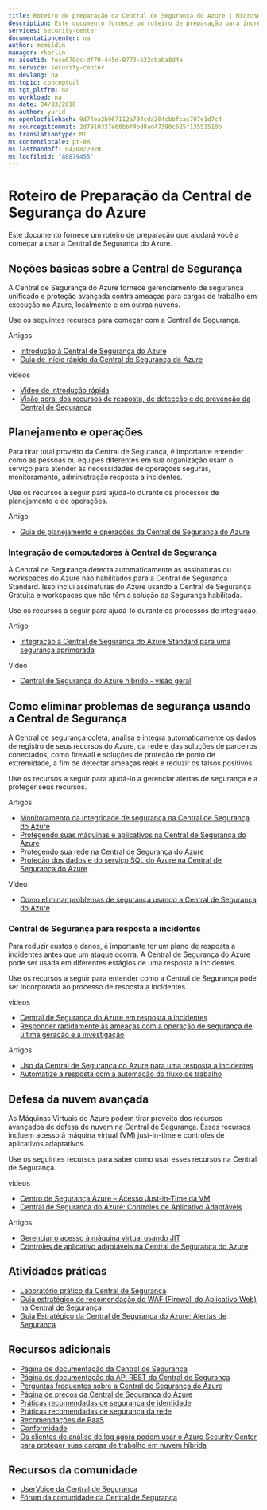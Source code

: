 ```yaml
---
title: Roteiro de preparação da Central de Segurança do Azure | Microsoft Docs
description: Este documento fornece um roteiro de preparação para incrementar a Central de Segurança do Azure.
services: security-center
documentationcenter: na
author: memildin
manager: rkarlin
ms.assetid: fece670cc-df70-445d-9773-b32cbaba8d4a
ms.service: security-center
ms.devlang: na
ms.topic: conceptual
ms.tgt_pltfrm: na
ms.workload: na
ms.date: 04/03/2018
ms.author: yurid
ms.openlocfilehash: 9d74ea2b967112a794cda204cbbfcac707e1d7c4
ms.sourcegitcommit: 2d7910337e66bbf4bd8ad47390c625f13551510b
ms.translationtype: MT
ms.contentlocale: pt-BR
ms.lasthandoff: 04/08/2020
ms.locfileid: "80879455"
---
```

# <a name="azure-security-center-readiness-roadmap"></a>Roteiro de Preparação da Central de Segurança do Azure
Este documento fornece um roteiro de preparação que ajudará você a começar a usar a Central de Segurança do Azure.

## <a name="understanding-security-center"></a>Noções básicas sobre a Central de Segurança
A Central de Segurança do Azure fornece gerenciamento de segurança unificado e proteção avançada contra ameaças para cargas de trabalho em execução no Azure, localmente e em outras nuvens. 

Use os seguintes recursos para começar com a Central de Segurança.

Artigos
* [Introdução à Central de Segurança do Azure](https://docs.microsoft.com/azure/security-center/security-center-intro)
* [Guia de início rápido da Central de Segurança do Azure](https://docs.microsoft.com/azure/security-center/security-center-get-started)

vídeos
* [Vídeo de introdução rápida](https://azure.microsoft.com/resources/videos/introduction-to-azure-security-center/)
* [Visão geral dos recursos de resposta, de detecção e de prevenção da Central de Segurança](https://azure.microsoft.com/resources/videos/azurecon-2015-new-azure-security-center-helps-you-prevent-detect-and-respond-to-threats/)

## <a name="planning-and-operations"></a>Planejamento e operações

Para tirar total proveito da Central de Segurança, é importante entender como as pessoas ou equipes diferentes em sua organização usam o serviço para atender às necessidades de operações seguras, monitoramento, administração resposta a incidentes.

Use os recursos a seguir para ajudá-lo durante os processos de planejamento e de operações.

Artigo
* [Guia de planejamento e operações da Central de Segurança do Azure](https://docs.microsoft.com/azure/security-center/security-center-planning-and-operations-guide)


### <a name="onboarding-computers-to-security-center"></a>Integração de computadores à Central de Segurança
A Central de Segurança detecta automaticamente as assinaturas ou workspaces do Azure não habilitados para a Central de Segurança Standard. Isso inclui assinaturas do Azure usando a Central de Segurança Gratuita e workspaces que não têm a solução da Segurança habilitada.

Use os recursos a seguir para ajudá-lo durante os processos de integração.

Artigo
* [Integração à Central de Segurança do Azure Standard para uma segurança aprimorada](https://docs.microsoft.com/azure/security-center/security-center-onboarding)

Vídeo
* [Central de Segurança do Azure híbrido - visão geral](https://youtu.be/NMa4L_M597k)

## <a name="mitigating-security-issues-using-security-center"></a>Como eliminar problemas de segurança usando a Central de Segurança
A Central de segurança coleta, analisa e integra automaticamente os dados de registro de seus recursos do Azure, da rede e das soluções de parceiros conectados, como firewall e soluções de proteção de ponto de extremidade, a fim de detectar ameaças reais e reduzir os falsos positivos.

Use os recursos a seguir para ajudá-lo a gerenciar alertas de segurança e a proteger seus recursos.

Artigos    
* [Monitoramento da integridade de segurança na Central de Segurança do Azure](https://docs.microsoft.com/azure/security-center/security-center-monitoring)
* [Protegendo suas máquinas e aplicativos na Central de Segurança do Azure](security-center-virtual-machine-protection.md)
* [Protegendo sua rede na Central de Segurança do Azure](https://docs.microsoft.com/azure/security-center/security-center-network-recommendations)
* [Proteção dos dados e do serviço SQL do Azure na Central de Segurança do Azure](https://docs.microsoft.com/azure/security-center/security-center-sql-service-recommendations)


Vídeo    
* [Como eliminar problemas de segurança usando a Central de Segurança do Azure](https://channel9.msdn.com/Blogs/Azure-Security-Videos/Mitigating-Security-Issues-using-Azure-Security-Center)

### <a name="security-center-for-incident-response"></a>Central de Segurança para resposta a incidentes
Para reduzir custos e danos, é importante ter um plano de resposta a incidentes antes que um ataque ocorra. A Central de Segurança do Azure pode ser usada em diferentes estágios de uma resposta a incidentes.

Use os recursos a seguir para entender como a Central de Segurança pode ser incorporada ao processo de resposta a incidentes.

vídeos    
* [Central de Segurança do Azure em resposta a incidentes](https://channel9.msdn.com/Blogs/Azure-Security-Videos/Azure-Security-Center-in-Incident-Response)
* [Responder rapidamente às ameaças com a operação de segurança de última geração e a investigação](https://youtu.be/e8iFCz5RM4g)

Artigos    
* [Uso da Central de Segurança do Azure para uma resposta a incidentes](https://docs.microsoft.com/azure/security-center/security-center-incident-response)
* [Automatize a resposta com a automação do fluxo de trabalho](workflow-automation.md)

## <a name="advanced-cloud-defense"></a>Defesa da nuvem avançada

As Máquinas Virtuais do Azure podem tirar proveito dos recursos avançados de defesa de nuvem na Central de Segurança. Esses recursos incluem acesso à máquina virtual (VM) just-in-time e controles de aplicativos adaptativos.

Use os seguintes recursos para saber como usar esses recursos na Central de Segurança.

vídeos    
* [Centro de Segurança Azure – Acesso Just-in-Time da VM](https://youtu.be/UOQb2FcdQnU)
* [Central de Segurança do Azure: Controles de Aplicativo Adaptáveis](https://youtu.be/wWWekI1Y9ck)

Artigos    
* [Gerenciar o acesso à máquina virtual usando JIT](https://docs.microsoft.com/azure/security-center/security-center-just-in-time)
* [Controles de aplicativo adaptáveis na Central de Segurança do Azure](https://docs.microsoft.com/azure/security-center/security-center-adaptive-application)

## <a name="hands-on-activities"></a>Atividades práticas

* [Laboratório prático da Central de Segurança](https://www.microsoft.com/handsonlabs/SelfPacedLabs/?storyGuid=78871abf-6f35-4aa0-840f-d801f5cdbd72)
* [Guia estratégico de recomendação do WAF (Firewall do Aplicativo Web) na Central de Segurança](https://gallery.technet.microsoft.com/ASC-Playbook-Protect-38bd47ff)
* [Guia Estratégico da Central de Segurança do Azure: Alertas de Segurança](https://gallery.technet.microsoft.com/Azure-Security-Center-f621a046)

## <a name="additional-resources"></a>Recursos adicionais
* [Página de documentação da Central de Segurança](https://docs.microsoft.com/azure/security-center/)
* [Página de documentação da API REST da Central de Segurança](https://msdn.microsoft.com/library/mt704034.aspx)
* [Perguntas frequentes sobre a Central de Segurança do Azure](https://docs.microsoft.com/azure/security-center/security-center-faq)
* [Página de preços da Central de Segurança do Azure](https://azure.microsoft.com/pricing/details/security-center/)
* [Práticas recomendadas de segurança de identidade](https://docs.microsoft.com/azure/security/fundamentals/identity-management-best-practices)
* [Práticas recomendadas de segurança da rede](https://docs.microsoft.com/azure/security/fundamentals/network-best-practices)
* [Recomendações de PaaS](https://docs.microsoft.com/azure/security/security-paas-deployments)
* [Conformidade](https://www.microsoft.com/trustcenter/compliance/due-diligence-checklist)
* [Os clientes de análise de log agora podem usar o Azure Security Center para proteger suas cargas de trabalho em nuvem híbrida](https://blogs.technet.microsoft.com/msoms/2017/09/25/oms-customers-can-now-use-azure-security-center-to-protect-their-hybrid-cloud-workloads/)

## <a name="community-resources"></a>Recursos da comunidade

* [UserVoice da Central de Segurança](https://feedback.azure.com/forums/347535-azure-security-center)
* [Fórum da comunidade da Central de Segurança](https://social.msdn.microsoft.com/Forums/azure/en-US/home?forum=AzureSecurityCenter)



